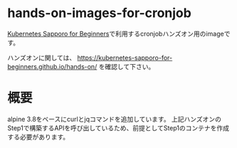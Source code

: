 # hands-on-images-for-cronjob

[Kubernetes Sapporo for Beginners](https://sapporo-beginner-kubernetes.connpass.com/)で利用するcronjobハンズオン用のimageです。

ハンズオンに関しては、
https://kubernetes-sapporo-for-beginners.github.io/hands-on/
を確認して下さい。

# 概要
alpine 3.8をベースにcurlとjqコマンドを追加しています。
上記ハンズオンのStep1で構築するAPIを呼び出しているため、前提としてStep1のコンテナを作成する必要があります。
